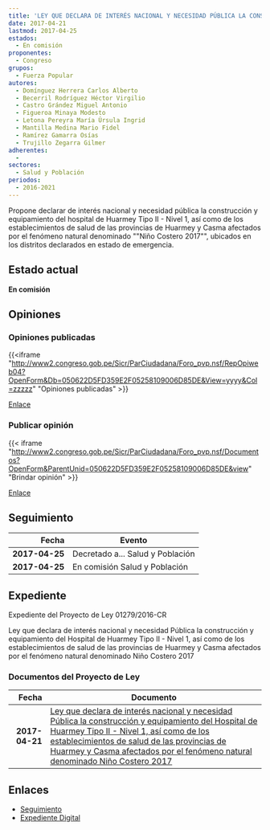 ```yaml
---
title: 'LEY QUE DECLARA DE INTERÉS NACIONAL Y NECESIDAD PÚBLICA LA CONSTRUCCIÓN Y EQUIPAMIENTO DEL HOSPITAL DE HUARMEY TIPO II - NIVEL 1, ASÍ COMO DE LOS ESTABLECIMIENTOS DE SALUD DE LAS PROVINCIAS DE HUARMEY Y CASMA AFECTADOS POR EL FENÓMENO NATURAL DENOMINADO "NIÑO COSTERO 2017"'
date: 2017-04-21
lastmod: 2017-04-25
estados: 
  - En comisión
proponentes: 
  - Congreso
grupos: 
  - Fuerza Popular
autores: 
  - Domínguez Herrera Carlos Alberto
  - Becerril Rodríguez Héctor Virgilio
  - Castro Grández Miguel Antonio
  - Figueroa Minaya Modesto
  - Letona Pereyra María Úrsula Ingrid
  - Mantilla Medina Mario Fidel
  - Ramírez Gamarra Osías
  - Trujillo Zegarra Gilmer
adherentes: 
  - 
sectores: 
  - Salud y Población
periodos: 
  - 2016-2021
---
```


Propone declarar de interés nacional y necesidad pública la construcción y equipamiento del hospital de Huarmey Tipo II - Nivel 1, así como de los establecimientos de salud de las provincias de Huarmey y Casma afectados por el fenómeno natural denominado ""Niño Costero 2017"", ubicados en los distritos declarados en estado de emergencia.


## Estado actual

**En comisión**

## Opiniones

### Opiniones publicadas

{{<iframe "http://www2.congreso.gob.pe/Sicr/ParCiudadana/Foro_pvp.nsf/RepOpiweb04?OpenForm&Db=050622D5FD359E2F05258109006D85DE&View=yyyy&Col=zzzzz" "Opiniones publicadas" >}}

[Enlace](http://www2.congreso.gob.pe/Sicr/ParCiudadana/Foro_pvp.nsf/RepOpiweb04?OpenForm&Db=050622D5FD359E2F05258109006D85DE&View=yyyy&Col=zzzzz)
### Publicar opinión

{{< iframe "http://www2.congreso.gob.pe/Sicr/ParCiudadana/Foro_pvp.nsf/Documentos?OpenForm&ParentUnid=050622D5FD359E2F05258109006D85DE&view" "Brindar opinión" >}}

[Enlace](http://www2.congreso.gob.pe/Sicr/ParCiudadana/Foro_pvp.nsf/Documentos?OpenForm&ParentUnid=050622D5FD359E2F05258109006D85DE&view)

## Seguimiento

| Fecha | Evento |
|------:|--------|
| **2017-04-25** | Decretado a... Salud y Población|
| **2017-04-25** | En comisión Salud y Población|


## Expediente

Expediente del Proyecto de Ley 01279/2016-CR

Ley que declara de interés nacional y necesidad Pública la construcción y equipamiento del Hospital de Huarmey Tipo II - Nivel 1, así como de los establecimientos de salud de las provincias de Huarmey y Casma afectados por el fenómeno natural denominado Niño Costero 2017


### Documentos del Proyecto de Ley

| Fecha | Documento |
|------:|--------|
| **2017-04-21** | [Ley que declara de interés nacional y necesidad Pública la construcción y equipamiento del Hospital de Huarmey Tipo II - Nivel 1, así como de los establecimientos de salud de las provincias de Huarmey y Casma afectados por el fenómeno natural denominado Niño Costero 2017](http://www.leyes.congreso.gob.pe/Documentos/2016_2021/Proyectos_de_Ley_y_de_Resoluciones_Legislativas/PL0127920170421.pdf) |

## Enlaces 

- [Seguimiento](http://www2.congreso.gob.pe/Sicr/TraDocEstProc/CLProLey2016.nsf/f7fff46988ca05b1052578e100829cc7/5eff80d4adec0b4b0525810900603d17?OpenDocument)
- [Expediente Digital](http://www2.congreso.gob.pehttp://www2.congreso.gob.pe/Sicr/TraDocEstProc/CLProLey2016.nsf/f7fff46988ca05b1052578e100829cc7/5eff80d4adec0b4b0525810900603d17?OpenDocument&Click=05257FB7005EB655.eb71d0cf91d8294e05256cdf006b5706/$Body/0.1C6C)
